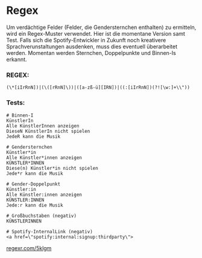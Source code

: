 # Regex
Um verdächtige Felder (Felder, die Gendersternchen enthalten) zu ermitteln, wird ein Regex-Muster verwendet.
Hier ist die momentane Version samt Test. Falls sich die Spotify-Entwickler in Zukunft noch kreativere
Sprachverunstaltungen ausdenken, muss dies eventuell überarbeitet werden. Momentan werden Sternchen,
Doppelpunkte und Binnen-Is erkannt.

### REGEX:
```
(\*[iIrRnN])|(\([rRnN]\))|([a-zß-ü][IRN])|((:[iIrRnN])(?![\w:]+\\"))
```

### Tests:
```
# Binnen-I
KünstlerIn
Alle KünstlerInnen anzeigen
DieseN KünstlerIn nicht spielen
JedeR kann die Musik

# Gendersternchen
Künstler*in
Alle Künstler*innen anzeigen
KÜNSTLER*INNEN
Diese(n) Künstler*in nicht spielen
Jede*r kann die Musik

# Gender-Doppelpunkt
Künstler:in
Alle Künstler:innen anzeigen
KÜNSTLER:INNEN
Jede:r kann die Musik

# Großbuchstaben (negativ)
KÜNSTLERINNEN

# Spotify-InternalLink (negativ)
<a href=\"spotify:internal:signup:thirdparty\">
```

[regexr.com/5klgm](https://regexr.com/5klgm)